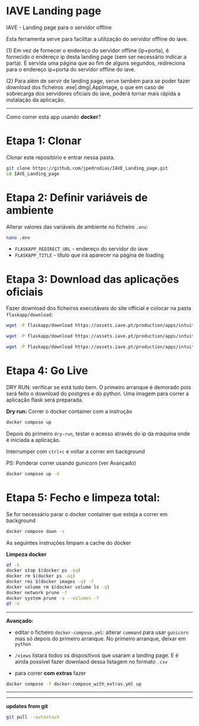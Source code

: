 # IAVE Landing page
IAVE - Landing page para o servidor offline


Esta ferramenta serve para facilitar a utilização do servidor offline do iave.

(1)
Em vez de fornecer o endereço do servidor offline (ip+porta), é fornecido o endereço ip desta landing page (sem ser necessário indicar a parta). 
É servida uma página que ao fim de alguns segundos, redireciona para o endereço ip+porta do servidor offline do iave.

(2)
Para além de servir de landing page, serve também para se poder fazer download dos ficheiros .exe|.dmg|.AppImage, o que em caso de sobrecarga dos servidores oficiais do iave,  poderá tornar mais rápida a instalação da aplicação.


***

Como correr esta app usando **docker**?

# Etapa 1: Clonar 
Clonar este repositório e entrar nessa pasta.
```bash
git clone https://github.com/jpedrodias/IAVE_Landing_page.git
cd IAVE_Landing_page
```


# Etapa 2: Definir variáveis de ambiente 
Alterar valores das variáveis de ambiente no ficheiro `.env`:
```bash
nano .env
```

 - `FLASKAPP_REDIRECT_URL` - endereço do servidor do iave
 - `FLASKAPP_TITLE` - título que irá aparecer na página de loading



# Etapa 3: Download das aplicações oficiais
Fazer download dos ficheiros executáveis do site official e colocar na pasta `flaskapp/download`:


```bash
wget -P flaskapp/download https://assets.iave.pt/production/apps/intuitivo-app/v0.0.11/Provas+IAVE-0.0.11.exe

wget -P flaskapp/download https://assets.iave.pt/production/apps/intuitivo-app/v0.0.11/Provas+IAVE-0.0.11.dmg

wget -P flaskapp/download https://assets.iave.pt/production/apps/intuitivo-app/v0.0.11/Provas+IAVE-0.0.11.AppImage

```


# Etapa 4: Go Live

DRY RUN: verificar se está tudo bem. O primeiro arranque é demorado pois será feito o download do postgres e do python. Uma imagem para correr a aplicação flask será preparada.

**Dry run:**
Correr o docker container com a instrução 
```bash
docker compose up
```

Depois do primeiro `dry-run`, testar o acesso através do ip da máquina onde é iniciada a aplicação. 

Interrumper com `ctrl+c` e voltar a correr em background

PS: Ponderar correr usando gunicorn (ver Avançado)
```bash
docker compose up -d
```


# Etapa 5: Fecho e limpeza total:
Se for necessário parar o docker container que esteja a correr em background 
```bash
docker compose down -v
```
As seguintes instruções limpam a cache do docker 

**Limpeza docker**
```bash
df -h
docker stop $(docker ps -aq)
docker rm $(docker ps -aq)
docker rmi $(docker images -q) -f
docker volume rm $(docker volume ls -q)
docker network prune -f
docker system prune -a --volumes -f
df -h
```




---
**Avançado:**

- editar o ficheiro `docker-compose.yml`:
  alterar `command` para usar `gunicorn` mas só depois do primeiro arranque. No primeiro arranque, deixar em `python`


- `/views` listará todos os dispositivos que usaram a landing page. E é ainda possível fazer downlaod dessa listagem no formato `.csv` 


- para correr **com extras** fazer 
```bash
docker compose -f docker-compose_with_extras.yml up
```
---

***
**updates from git**
```bash
git pull --autostash
```
